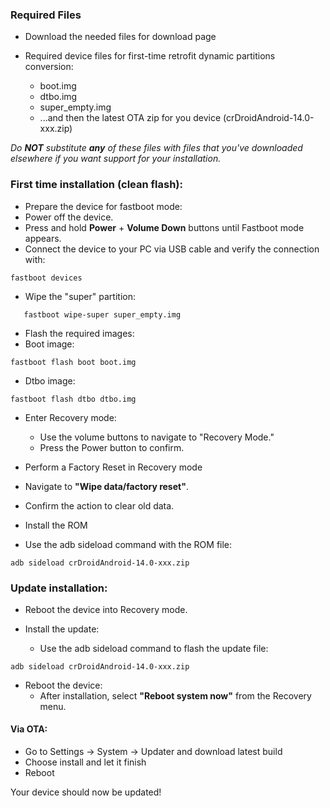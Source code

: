 ### Required Files

* Download the needed files for download page

* Required device files for first-time retrofit dynamic partitions conversion:
  * boot.img
  * dtbo.img
  * super_empty.img
  * ...and then the latest OTA zip for you device (crDroidAndroid-14.0-xxx.zip)

*Do ***NOT*** substitute ***any*** of these files with files that you've downloaded elsewhere if you want support for your installation.*

### First time installation (clean flash):

* Prepare the device for fastboot mode:
* Power off the device.
* Press and hold **Power** + **Volume Down** buttons until Fastboot mode appears.
* Connect the device to your PC via USB cable and verify the connection with:

```
fastboot devices
```

* Wipe the "super" partition:

```
   fastboot wipe-super super_empty.img
```
* Flash the required images:
* Boot image:

```
fastboot flash boot boot.img
```
  * Dtbo image:

```
fastboot flash dtbo dtbo.img
```

* Enter Recovery mode:
  * Use the volume buttons to navigate to "Recovery Mode."
  * Press the Power button to confirm.

* Perform a Factory Reset in Recovery mode
* Navigate to **"Wipe data/factory reset"**.  
* Confirm the action to clear old data.

* Install the ROM
* Use the adb sideload command with the ROM file:

``` 
adb sideload crDroidAndroid-14.0-xxx.zip
```

### Update installation:

* Reboot the device into Recovery mode.

* Install the update:
  * Use the adb sideload command to flash the update file:

```
adb sideload crDroidAndroid-14.0-xxx.zip
```

* Reboot the device:
  * After installation, select **"Reboot system now"** from the Recovery menu.
 
 #### Via OTA:
* Go to Settings -> System -> Updater and download latest build
* Choose install and let it finish
* Reboot

Your device should now be updated!
